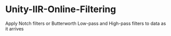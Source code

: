 # Unity-IIR-Online-Filtering
Apply Notch filters or Butterworth Low-pass and High-pass filters to data as it arrives
